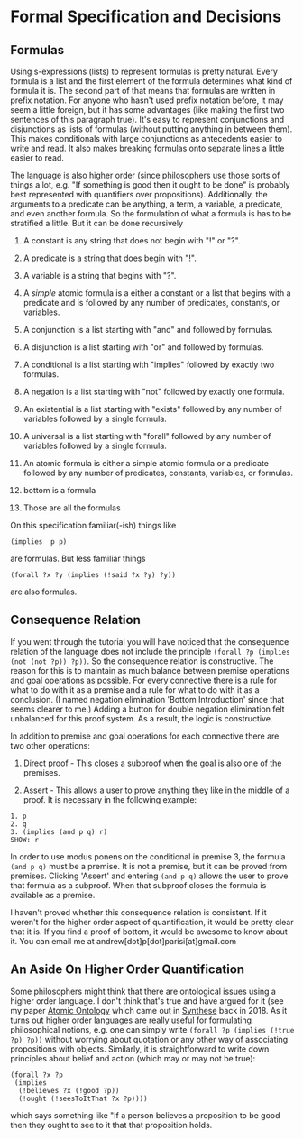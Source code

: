 # Formal Specification and Decisions

## Formulas

Using s-expressions (lists) to represent formulas is pretty natural. Every formula is a list and the first element of the formula determines what kind of formula it is. The second part of that means that formulas are written in prefix notation. For anyone who hasn't used prefix notation before, it may seem a little foreign, but it has some advantages (like making the first two sentences of this paragraph true). It's easy to represent conjunctions and disjunctions as lists of formulas (without putting anything in between them). This makes conditionals with large conjunctions as antecedents easier to write and read. It also makes breaking formulas onto separate lines a little easier to read. 

The language is also higher order (since philosophers use those sorts of things a lot, e.g. "If something is good then it ought to be done" is probably best represented with quantifiers over propositions). Additionally, the arguments to a predicate can be anything, a term, a variable, a predicate, and even another formula. So the formulation of what a formula is has to be stratified a little. But it can be done recursively

1. A constant is any string that does not begin with "!" or "?". 

2. A predicate is a string that does begin with "!". 

3. A variable is a string that begins with "?".

4. A _simple_ atomic formula is a either a constant or a list that begins with a predicate and is followed by any number of predicates, constants, or variables. 

5. A conjunction is a list starting with "and" and followed by formulas.

6. A disjunction is a list starting with "or" and followed by formulas.

7. A conditional is a list starting with "implies" followed by exactly two formulas.

8. A negation is a list starting with "not" followed by exactly one formula.

9. An existential is a list starting with "exists" followed by any number of variables followed by a single formula.

10. A universal is a list starting with "forall" followed by any number of variables followed by a single formula.

11. An atomic formula is either a simple atomic formula or a predicate followed by any number of predicates, constants, variables, or formulas. 

12. bottom is a formula

13. Those are all the formulas


On this specification familiar(-ish) things like
```
(implies  p p)
``` 
are formulas. But less familiar things 

```
(forall ?x ?y (implies (!said ?x ?y) ?y))
```
are also formulas.

## Consequence Relation

If you went through the tutorial you will have noticed that the consequence relation of the language does not include the principle `(forall ?p (implies (not (not ?p)) ?p))`. So the consequence relation is constructive. The reason for this is to maintain as much balance between premise operations and goal operations as possible. For every connective there is a rule for what to do with it as a premise and a rule for what to do with it as a conclusion. (I named negation elimination 'Bottom Introduction' since that seems clearer to me.) Adding a button for double negation elimination felt unbalanced for this proof system. As a result, the logic is constructive.

In addition to premise and goal operations for each connective there are two other operations: 

1. Direct proof - This closes a subproof when the goal is also one of the premises. 

2. Assert - This allows a user to prove anything they like in the middle of a proof. It is necessary in the following example: 

``` 
1. p 
2. q 
3. (implies (and p q) r)
SHOW: r
```
In order to use modus ponens on the conditional in premise 3, the formula `(and p q)` must be a premise. It is not a premise, but it can be proved from premises. Clicking 'Assert' and entering `(and p q)` allows the user to prove that formula as a subproof. When that subproof closes the formula is available as a premise. 

I haven't proved whether this consequence relation is consistent. If it weren't for the higher order aspect of quantification, it would be pretty clear that it is. If you find a proof of bottom, it would be awesome to know about it. You can email me at andrew[dot]p[dot]parisi[at]gmail.com

## An Aside On Higher Order Quantification

Some philosophers might think that there are ontological issues using a higher order language. I don't think that's true and have argued for it (see my paper <a href=https://doi.org/10.1007/s11229-018-1725-8>Atomic Ontology</a> which came out in <a href=https://www.springer.com/journal/11229>Synthese</a> back in 2018. As it turns out higher order languages are really useful for formulating philosophical notions, e.g. one can simply write `(forall ?p (implies (!true ?p) ?p))` without worrying about quotation or any other way of associating propositions with objects. Similarly, it is straightforward to write down principles about belief and action (which may or may not be true): 
```
(forall ?x ?p 
 (implies 
  (!believes ?x (!good ?p))
  (!ought (!seesToItThat ?x ?p))))
```
which says something like "If a person believes a proposition to be good then they ought to see to it that that proposition holds. 

